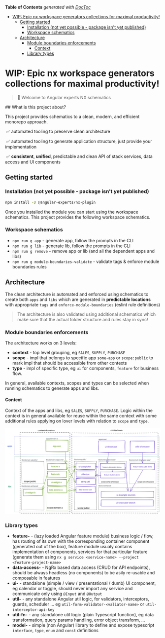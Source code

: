 <!-- START doctoc generated TOC please keep comment here to allow auto update -->
<!-- DON'T EDIT THIS SECTION, INSTEAD RE-RUN doctoc TO UPDATE -->
**Table of Contents**  *generated with [DocToc](https://github.com/thlorenz/doctoc)*

- [WIP: Epic nx workspace generators collections for maximal productivity!](#wip-epic-nx-workspace-generators-collections-for-maximal-productivity)
  - [Getting started](#getting-started)
    - [Installation (not yet possible - package isn't yet published)](#installation-not-yet-possible---package-isnt-yet-published)
    - [Workspace schematics](#workspace-schematics)
  - [Architecture](#architecture)
    - [Module boundaries enforcements](#module-boundaries-enforcements)
      - [Context](#context)
    - [Library types](#library-types)

<!-- END doctoc generated TOC please keep comment here to allow auto update -->

# WIP: Epic nx workspace generators collections for maximal productivity!

> 👋 Welcome to Angular experts NX schematics

## What is this project about?

This project provides schematics to a clean, modern, and efficient monorepo approach.

​	✅ automated tooling to preserve clean architecture

​	✅ automated tooling to generate application structure, just provide your implementation

​	✅ **consistent**, **unified**, predictable and clean API of stack services, data access and UI components

## Getting started

### Installation (not yet possible - package isn't yet published)

```bash
npm install -D @angular-experts/nx-plugin
```

Once you installed the module you can start using the workspace schematics. This project provides the following workspace schematics.

### Workspace schematics

- `npm run g app` - generate app, follow the prompts in the CLI
- `npm run g lib` - generate lib, follow the prompts in the CLI
- `npm run g remove` - remove app or lib (and all the dependent apps and libs)
- `npm run g module-boundaries-validate` - validate tags & enforce module boundaries rules

## Architecture

The clean architecture is automated and enforced using schematics to create both `apps` and `libs` which are generated in **predictable locations** with appropriate `tags` and `enforce-module-boundaries` (eslint rule definitions)

> The architecture is also validated using additional schematics which make sure that the actual folder structure and rules stay in sync!

### Module boundaries enforcements

The architecture works on 3 levels:

- **context** - top level grouping, eg `SALES`, `SUPPLY`, `PURCHASE`
- **scope** - impl that belongs to specific app `some-app` or `scope:public` to mark impl that should be accessible from other contexts
- **type** - impl of specific type, eg `ui` for components, `feature` for business flow.

In general, available contexts, scopes and types can be selected when running schematics to generate apps and libs.

#### Context

Context of the apps and libs, eg `SALES`, `SUPPLY`, `PURCHASE`. Logic within the context is in general available for reuse within the same context with some additional rules applying on lover levels with relation to `scope` and `type`.

![Logo](./doc/architecture.svg)

### Library types

- **feature-** - (lazy loaded Angular feature module) business logic / flow, has routing of its own with the corresponding container component (generated out of the box), feature module usualy contains implementation of components, services for that particular feature (generate them using `nx g service <service-name> --project <feature-project-name>`
- **data-access-** - NgRx based data access (CRUD for API endpoints), should be always headless (no components) to be asily re-usable and composable in features
- **ui-** - standalone (simple / view / presentational / dumb) UI component, eg calendar or toggle, should never import any service and communicate only using `@Input` and `@Output`
- **util-** - any standalone Angular util logic, for validators, interceptors, guards, scheduler ... eg `util-form-validator-<valiator-name>` or `util-interceptor-api-key`
- **util-fn-** - any standalone util logic (plain Typescript function), eg data transformation, query params handling, error object transform, ...
- **model-** - simple (non Angular) library to define and expose typescript `interface`, `type`, `enum` and `const` definitions

